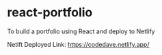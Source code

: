 # react-portfolio
To build a portfolio using React and deploy to Netlify

Netift Deployed Link: https://codedave.netlify.app/
